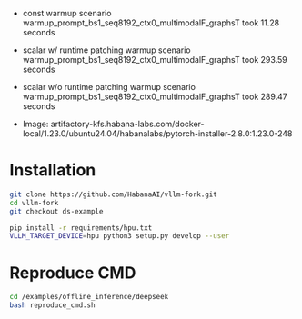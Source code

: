 - const
warmup scenario warmup_prompt_bs1_seq8192_ctx0_multimodalF_graphsT took 11.28 seconds
- scalar w/ runtime patching
warmup scenario warmup_prompt_bs1_seq8192_ctx0_multimodalF_graphsT took 293.59 seconds
- scalar w/o runtime patching
warmup scenario warmup_prompt_bs1_seq8192_ctx0_multimodalF_graphsT took 289.47 seconds


- Image: artifactory-kfs.habana-labs.com/docker-local/1.23.0/ubuntu24.04/habanalabs/pytorch-installer-2.8.0:1.23.0-248

# Installation
``` bash
git clone https://github.com/HabanaAI/vllm-fork.git
cd vllm-fork
git checkout ds-example

pip install -r requirements/hpu.txt
VLLM_TARGET_DEVICE=hpu python3 setup.py develop --user
```

# Reproduce CMD
```bash
cd /examples/offline_inference/deepseek
bash reproduce_cmd.sh
```